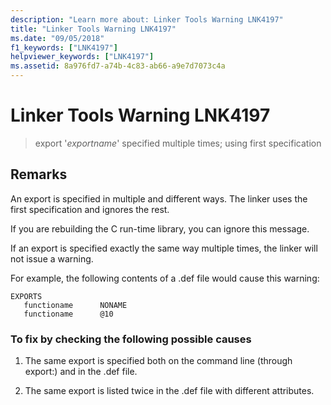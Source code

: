 ```yaml
---
description: "Learn more about: Linker Tools Warning LNK4197"
title: "Linker Tools Warning LNK4197"
ms.date: "09/05/2018"
f1_keywords: ["LNK4197"]
helpviewer_keywords: ["LNK4197"]
ms.assetid: 8a976fd7-a74b-4c83-ab66-a9e7d7073c4a
---
```

# Linker Tools Warning LNK4197

> export '*exportname*' specified multiple times; using first specification

## Remarks

An export is specified in multiple and different ways. The linker uses the first specification and ignores the rest.

If you are rebuilding the C run-time library, you can ignore this message.

If an export is specified exactly the same way multiple times, the linker will not issue a warning.

For example, the following contents of a .def file would cause this warning:

```
EXPORTS
   functioname      NONAME
   functioname      @10
```

### To fix by checking the following possible causes

1. The same export is specified both on the command line (through export:) and in the .def file.

2. The same export is listed twice in the .def file with different attributes.
